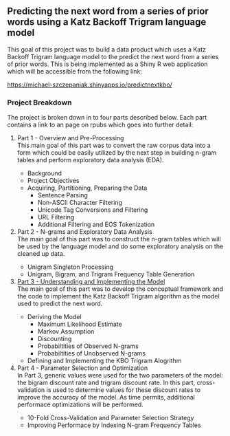 ## Predicting the next word from a series of prior words using a Katz Backoff Trigram language model
This goal of this project was to build a data product which uses a Katz Backoff Trigram language model to the predict the next word from a series of prior words.  This is being implemented as a Shiny R web application which will be accessible from the following link:

<a href=https://michael-szczepaniak.shinyapps.io/predictnextword/>https://michael-szczepaniak.shinyapps.io/predictnextkbo/</a>

### Project Breakdown
The project is broken down in to four parts described below.  Each part contains a link to an page on rpubs which goes into further detail:
<ol style="list-style-type: decimal">
<li>Part 1 - Overview and Pre-Processing</li>
This main goal of this part was to convert the raw corpus data into a form which could be easily utilized by the next step in building n-gram tables and perform exploratory data analysis (EDA).
  <ul>
  <li>Background</li>
  <li>Project Objectives</li>
  <li>Acquiring, Partitioning, Preparing the Data
    <ul>
      <li>Sentence Parsing</li>
      <li>Non-ASCII Character Filtering</li>
      <li>Unicode Tag Conversions and Filtering</li>
      <li>URL Filtering</li>
      <li>Additional Filtering and EOS Tokenization</li>
    </ul>
  </li>
  </ul>
<li>Part 2 - N-grams and Exploratory Data Analysis</li>
The main goal of this part was to construct the n-gram tables which will be used by the language model and do some exploratory analysis on the cleaned up data.
  <ul>
  <li>Unigram Singleton Processing</li>
  <li>Unigram, Bigram, and Trigram Frequency Table Generation</li>
  </ul>
<li><a href=http://rpubs.com/mszczepaniak/prednextkbo>Part 3 - Understanding and Implementing the Model</a></li>
The main goal of this part was to develop the conceptual framework and the code to implement the Katz Backoff Trigram algorithm as the model used to predict the next word.
  <ul>
  <li>Deriving the Model
    <ul>
      <li>Maximum Likelihood Estimate</li>
      <li>Markov Assumption</li>
      <li>Discounting</li>
      <li>Probabiltities of Observed N-grams</li>
      <li>Probabiltities of Unobserved N-grams</li>
    </ul>
  </li>
  <li>Defining and Implementing the KBO Trigram Alogrithm</li>
  </ul>
<li>Part 4 - Parameter Selection and Optimization</li>
In Part 3, generic values were used for the two parameters of the model: the bigram discount rate and trigram discount rate.  In this part, cross-validation is used to determine values for these discount rates to improve the accuracy of the model.  As time permits, additional performace optimizations will be performed.
<ul>
  <li>10-Fold Cross-Validation and Parameter Selection Strategy</li>
  <li>Improving Performace by Indexing N-gram Frequency Tables</li>
  </ul>
</ol>
